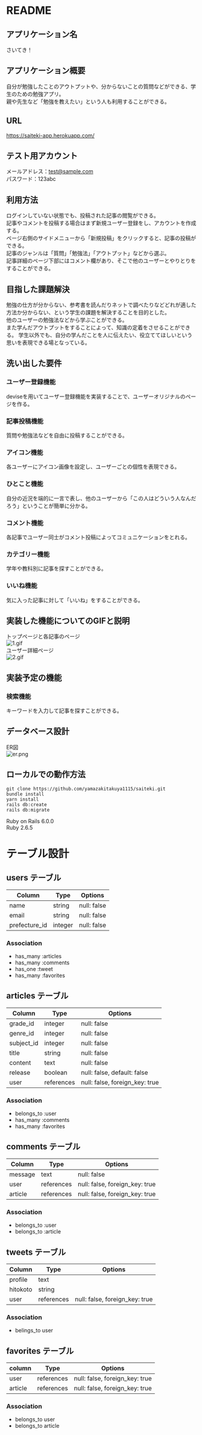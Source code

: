 # README

## アプリケーション名
さいてき！

## アプリケーション概要
自分が勉強したことのアウトプットや、分からないことの質問などができる、学生のための勉強アプリ。  
親や先生など「勉強を教えたい」という人も利用することができる。

## URL
https://saiteki-app.herokuapp.com/

## テスト用アカウント
メールアドレス：test@sample.com  
パスワード：123abc  

## 利用方法
ログインしていない状態でも、投稿された記事の閲覧ができる。  
記事やコメントを投稿する場合はまず新規ユーザー登録をし、アカウントを作成する。  
ページ右側のサイドメニューから「新規投稿」をクリックすると、記事の投稿ができる。  
記事のジャンルは「質問」「勉強法」「アウトプット」などから選ぶ。  
記事詳細のページ下部にはコメント欄があり、そこで他のユーザーとやりとりをすることができる。  

## 目指した課題解決
勉強の仕方が分からない、参考書を読んだりネットで調べたりなどどれが適した方法か分からない、という学生の課題を解決することを目的とした。  
他のユーザーの勉強法などから学ぶことができる。  
また学んだアウトプットをすることによって、知識の定着をさせることができる。 
学生以外でも、自分の学んだことを人に伝えたい、役立ててほしいという思いを表現できる場となっている。  

## 洗い出した要件
### ユーザー登録機能
deviseを用いてユーザー登録機能を実装することで、ユーザーオリジナルのページを作る。
### 記事投稿機能
質問や勉強法などを自由に投稿することができる。
### アイコン機能
各ユーザーにアイコン画像を設定し、ユーザーごとの個性を表現できる。
### ひとこと機能
自分の近況を端的に一言で表し、他のユーザーから「この人はどういう人なんだろう」ということが簡単に分かる。
### コメント機能
各記事でユーザー同士がコメント投稿によってコミュニケーションをとれる。
### カテゴリー機能
学年や教科別に記事を探すことができる。
### いいね機能
気に入った記事に対して「いいね」をすることができる。

## 実装した機能についてのGIFと説明
トップページと各記事のページ  
![1.gif](./images/1.gif)  
ユーザー詳細ページ  
![2.gif](./images/2.gif)


## 実装予定の機能
### 検索機能
キーワードを入力して記事を探すことができる。

## データベース設計
ER図  
![er.png](./images/er.png)  

## ローカルでの動作方法
```
git clone https://github.com/yamazakitakuya1115/saiteki.git
bundle install
yarn install
rails db:create
rails db:migrate
```
Ruby on Rails 6.0.0  
Ruby 2.6.5  


# テーブル設計

## users テーブル
| Column        | Type    | Options     |
| ------------- | ------- | ----------- |
| name          | string  | null: false |
| email         | string  | null: false |
| prefecture_id | integer | null: false |

### Association
- has_many :articles
- has_many :comments
- has_one :tweet
- has_many :favorites

## articles テーブル
| Column     | Type       | Options                           |
| ---------- | ---------- | --------------------------------- |
| grade_id   | integer    | null: false                       |
| genre_id   | integer    | null: false                       |
| subject_id | integer    | null: false                       |
| title      | string     | null: false                       |
| content    | text       | null: false                       |
| release    | boolean    | null: false, default: false       |
| user       | references | null: false, foreign_key: true    |

### Association
- belongs_to :user
- has_many :comments
- has_many :favorites

## comments テーブル
| Column  | Type       | Options                        |
| ------- | ---------- | ------------------------------ |
| message | text       | null: false                    |
| user    | references | null: false, foreign_key: true |
| article | references | null: false, foreign_key: true |

### Association
- belongs_to :user
- belongs_to :article

## tweets テーブル
 | Column   | Type       | Options                        |
 | -------- | ---------- | ------------------------------ |
 | profile  | text       |                                |
 | hitokoto | string     |                                |
 | user     | references | null: false, foreign_key: true |

 ### Association
 - belings_to user

 ## favorites テーブル
 | column  | Type       | Options                        |
 | ------- | ---------- | ------------------------------ |
 | user    | references | null: false, foreign_key: true |
 | article | references | null: false, foreign_key: true |

 ### Association
 - belongs_to user
 - belongs_to article
